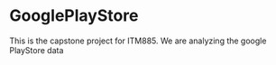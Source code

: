 # GooglePlayStore
This is the capstone project for ITM885. We are analyzing the google PlayStore data
